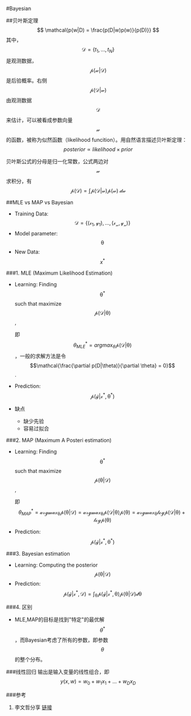 #Bayesian

##贝叶斯定理
$$
    \mathcal{p(w|D) = \frac{p(D|w)p(w)}{p(D)}}
$$
其中，$$\mathcal{D}=\{t_1,...,t_N\}$$ 是观测数据，$$\mathcal{p(w|D)}$$ 是后验概率。右侧$$\mathcal{p(D|w)}$$由观测数据$$\mathcal{D}$$来估计，可以被看成参数向量$$\mathcal{w}$$的函数，被称为似然函数（likelihood funcition）。用自然语言描述贝叶斯定理：
$$
    posterior \propto likelihood \times prior
$$

贝叶斯公式的分母是归一化常数，公式两边对$$\mathcal{w}$$求积分，有
$$
    \mathcal{p(D) = \int p(D|w)p(w)\ dw}
$$

##MLE vs MAP vs Bayesian

- Training Data: $$ \mathcal{D = \{(x_1, y_1),...,(x_n, y_n)\}} $$
- Model parameter: $$ \mathcal{\theta} $$
- New Data: $$ x^* $$

###1. MLE (Maximum Likelihood Estimation)
- Learning: Finding $$\mathcal{\theta^*}$$ such that maximize $$ \mathcal{p(D|\theta)} $$,  

    即$$\theta^*_{MLE}=argmax_{\theta}\mathcal{p(D|\theta)}$$ ，一般的求解方法是令 $$\mathcal{\frac{\partial p(D|\theta)}{\partial \theta} = 0}$$.
- Prediction: $$ \mathcal{p(\hat y | x^*, \theta^*)} $$
- 缺点
    - 缺少先验
    - 容易过拟合

###2. MAP (Maximum A Posteri estimation)
- Learning: Finding $$\mathcal{\theta^*}$$ such that maximize $$ \mathcal{p(\theta | D)} $$,  
    
    即$$\theta^*_{MAP} = \mathcal{argmax_{\theta}p(\theta|D)=argmax_{\theta}p(D|\theta)p(\theta) = argmax_{\theta}log p(D|\theta) + log{ }p(\theta) }$$
                
                
- Prediction: $$ \mathcal{p(\hat y | x^*, \theta^*)} $$

###3. Bayesian estimation
- Learning: Computing the posterior $$ \mathcal{p(\theta | D)} $$
- Prediction: $$\mathcal{p(\hat y | x^*, D) = \int_\theta p(\hat y | x^*, \theta)p(\theta|D)d\theta}$$

###4. 区别
- MLE,MAP的目标是找到"特定"的最优解 $$ \theta^* $$，而Bayesian考虑了所有的参数，即参数 $$\theta$$ 的整个分布。

###线性回归
输出是输入变量的线性组合，即
$$
    y(x,w)=w_0 + w_1x_1 + ... + w_Dx_D
$$

 

 ###参考 
 1. 李文哲分享 [链接](http://www.chinahadoop.cn/course/586/learn#lesson/11556)
 
 
 
 
 
 
   
